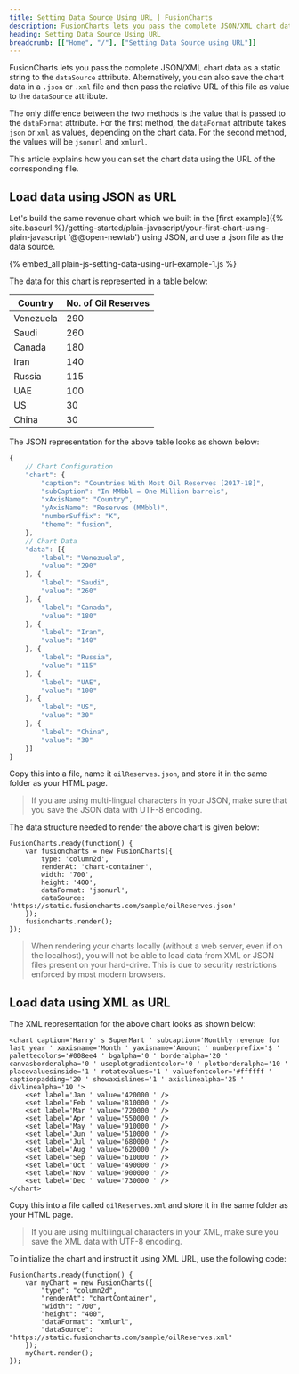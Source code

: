 ```yaml
---
title: Setting Data Source Using URL | FusionCharts
description: FusionCharts lets you pass the complete JSON/XML chart data using a JSON file or a URL without losing any functionality
heading: Setting Data Source Using URL
breadcrumb: [["Home", "/"], ["Setting Data Source using URL"]]
---
```


FusionCharts lets you pass the complete JSON/XML chart data as a static string to the `dataSource` attribute. Alternatively, you can also save the chart data in a `.json` or `.xml` file and then pass the relative URL of this file as value to the `dataSource` attribute. 

The only difference between the two methods is the value that is passed to the `dataFormat` attribute. For the first method, the `dataFormat` attribute takes `json` or `xml` as values, depending on the chart data. For the second method, the values will be `jsonurl` and `xmlurl`.

This article explains how you can set the chart data using the URL of the corresponding file.

## Load data using JSON as URL

Let's build the same revenue chart which we built in the [first example]({% site.baseurl %}/getting-started/plain-javascript/your-first-chart-using-plain-javascript '@@open-newtab') using JSON, and use a .json file as the data source.

{% embed_all plain-js-setting-data-using-url-example-1.js %}

The data for this chart is represented in a table below:

Country|No. of Oil Reserves|
-|-
Venezuela|290|
Saudi|260|
Canada|180|
Iran|140|
Russia|115|
UAE|100|
US|30|
China|30|

The JSON representation for the above table looks as shown below:

```javascript
{
    // Chart Configuration
    "chart": {
        "caption": "Countries With Most Oil Reserves [2017-18]",
        "subCaption": "In MMbbl = One Million barrels",
        "xAxisName": "Country",
        "yAxisName": "Reserves (MMbbl)",
        "numberSuffix": "K",
        "theme": "fusion",
    },
    // Chart Data
    "data": [{
        "label": "Venezuela",
        "value": "290"
    }, {
        "label": "Saudi",
        "value": "260"
    }, {
        "label": "Canada",
        "value": "180"
    }, {
        "label": "Iran",
        "value": "140"
    }, {
        "label": "Russia",
        "value": "115"
    }, {
        "label": "UAE",
        "value": "100"
    }, {
        "label": "US",
        "value": "30"
    }, {
        "label": "China",
        "value": "30"
    }]
}
```

Copy this into a file, name it `oilReserves.json`, and store it in the same folder as your HTML page.

> If you are using multi-lingual characters in your JSON, make sure that you save the JSON data with UTF-8 encoding.

The data structure needed to render the above chart is given below:

```
FusionCharts.ready(function() {
    var fusioncharts = new FusionCharts({
        type: 'column2d',
        renderAt: 'chart-container',
        width: '700',
        height: '400',
        dataFormat: 'jsonurl',
        dataSource: 'https://static.fusioncharts.com/sample/oilReserves.json'
    });
    fusioncharts.render();
});

```

> When rendering your charts locally (without a web server, even if on the localhost), you will not be able to load data from XML or JSON files present on your hard-drive. This is due to security restrictions enforced by most modern browsers.

## Load data using XML as URL

The XML representation for the above chart looks as shown below:

```
<chart caption='Harry' s SuperMart ' subcaption='Monthly revenue for last year ' xaxisname='Month ' yaxisname='Amount ' numberprefix='$ ' palettecolors='#008ee4 ' bgalpha='0 ' borderalpha='20 ' canvasborderalpha='0 ' useplotgradientcolor='0 ' plotborderalpha='10 ' placevaluesinside='1 ' rotatevalues='1 ' valuefontcolor='#ffffff ' captionpadding='20 ' showaxislines='1 ' axislinealpha='25 ' divlinealpha='10 '>
    <set label='Jan ' value='420000 ' />
    <set label='Feb ' value='810000 ' />
    <set label='Mar ' value='720000 ' />
    <set label='Apr ' value='550000 ' />
    <set label='May ' value='910000 ' />
    <set label='Jun ' value='510000 ' />
    <set label='Jul ' value='680000 ' />
    <set label='Aug ' value='620000 ' />
    <set label='Sep ' value='610000 ' />
    <set label='Oct ' value='490000 ' />
    <set label='Nov ' value='900000 ' />
    <set label='Dec ' value='730000 ' />
</chart>

```
Copy this into a file called `oilReserves.xml` and store it in the same folder as your HTML page.

> If you are using multilingual characters in your XML, make sure you save the XML data with UTF-8 encoding.

To initialize the chart and instruct it using XML URL, use the following code:

```
FusionCharts.ready(function() {
    var myChart = new FusionCharts({
        "type": "column2d",
        "renderAt": "chartContainer",
        "width": "700",
        "height": "400",
        "dataFormat": "xmlurl",
        "dataSource": "https://static.fusioncharts.com/sample/oilReserves.xml"
    });
    myChart.render();
});
```